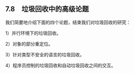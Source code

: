 ## 7.8　垃圾回收中的高级论题

我们简要地介绍下面的四个论题，结束我们对垃圾回收的研究：

1）并行环境下的垃圾回收。

2）对象的部分重定位。

3）针对类型不安全的语言的垃圾回收。

4）程序员控制的垃圾回收和自动垃圾回收之间的交互。